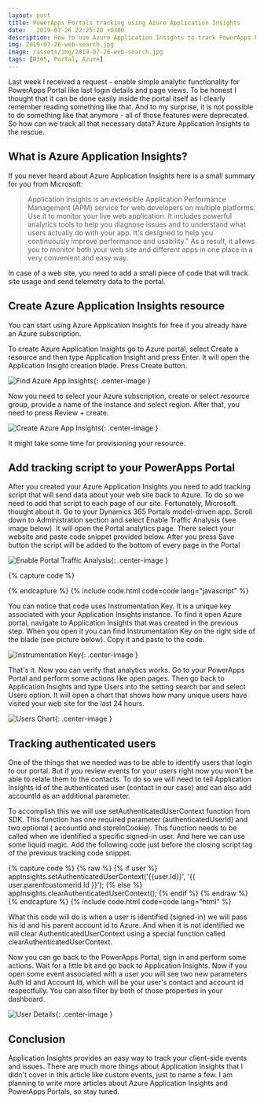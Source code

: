 ```yaml
---
layout: post
title: PowerApps Portals tracking using Azure Application Insights
date:   2019-07-26 22:25:20 +0300
description: How to use Azure Application Insights to track PowerApps Portals page traffic
img: 2019-07-26-web-search.jpg
image: /assets/img/2019-07-26-web-search.jpg
tags: [D365, Portal, Azure]
---
```


Last week I received a request - enable simple analytic functionality for PowerApps Portal like last login details and page views. To be honest I thought that it can be done easily inside the portal itself as I clearly remember reading something like that. And to my surprise, it is not possible to do something like that anymore - all of those features were deprecated. So how can we track all that necessary data? Azure Application Insights to the rescue.

## What is Azure Application Insights?

If you never heard about Azure Application Insights here is a small summary for you from Microsoft:

>Application Insights is an extensible Application Performance Management (APM) service for web developers on multiple platforms. Use it to monitor your live web application. It includes powerful analytics tools to help you diagnose issues and to understand what users actually do with your app. It's designed to help you continuously improve performance and usability."  As a result, it allows you to monitor both your web site and different apps in one place in a very convenient and easy way.

In case of a web site, you need to add a small piece of code that will track site usage and send telemetry data to the portal.

## Create Azure Application Insights resource

You can start using Azure Application Insights for free if you already have an Azure subscription.

To create Azure Application Insights go to Azure portal, select Create a resource and then type Application Insight and press Enter. It will open the Application Insight creation blade. Press Create button.

![Find Azure App Insights]({{site.baseurl}}/assets/img/2019-07-26-find-app-insights.jpg){: .center-image }

Now you need to select your Azure subscription, create or select resource group, provide a name of the instance and select region. After that, you need to press Review + create.

![Create Azure App Insights]({{site.baseurl}}/assets/img/2019-07-26-create-app-insights.jpg){: .center-image }

It might take some time for provisioning your resource.

## Add tracking script to your PowerApps Portal

After you created your Azure Application Insights you need to add tracking script that will send data about your web site back to Azure. To do so we need to add that script to each page of our site. Fortunately, Microsoft thought about it. Go to your Dynamics 365 Portals model-driven app. Scroll down to Administration section and select Enable Traffic Analysis (see image below). It will open the Portal analytics page. There select your website and paste code snippet provided below. After you press Save button the script will be added to the bottom of every page in the Portal

![Enable Portal Traffic Analysis]({{site.baseurl}}/assets/img/2019-07-26-portal-analytics.jpg){: .center-image }

{% capture code %}
<script type="text/javascript">
     var appInsights=window.appInsights||function(a){
         function b(a){c[a]=function(){var b=arguments;c.queue.push(function(){c[a].apply(c,b)})}}var c={config:a},d=document,e=window;setTimeout(function(){var b=d.createElement("script");b.src=a.url||"https://az416426.vo.msecnd.net/scripts/a/ai.0.js",d.getElementsByTagName("script")[0].parentNode.appendChild(b)});try{c.cookie=d.cookie}catch(a){}c.queue=[];for(var f=["Event","Exception","Metric","PageView","Trace","Dependency"];f.length;)b("track"+f.pop());if(b("setAuthenticatedUserContext"),b("clearAuthenticatedUserContext"),b("startTrackEvent"),b("stopTrackEvent"),b("startTrackPage"),b("stopTrackPage"),b("flush"),!a.disableExceptionTracking){f="onerror",b("_"+f);var g=e[f];e[f]=function(a,b,d,e,h){var i=g&&g(a,b,d,e,h);return!0!==i&&c["_"+f](a,b,d,e,h),i}}return c
     }({
         instrumentationKey: "xxxxxxxx-xxxx-xxxx-xxxx-xxxxxxxx"
     });

     window.appInsights=appInsights,appInsights.queue&&0===appInsights.queue.length&&appInsights.trackPageView();
</script>
{% endcapture %}
{% include code.html code=code lang="javascript" %}

You can notice that code uses Instrumentation Key. It is a unique key associated with your Application Insights instance. To find it open Azure portal, navigate to Application Insights that was created in the previous step. When you open it you can find Instrumentation Key on the right side of the blade (see picture below). Copy it and paste to the code.

![Instrumentation Key]({{site.baseurl}}/assets/img/2019-07-26-intrument-key.jpg){: .center-image }

That's it. Now you can verify that analytics works. Go to your PowerApps Portal and perform some actions like open pages. Then go back to Application Insights and type Users into the setting search bar and select Users option. It will open a chart that shows how many unique users have visited your web site for the last 24 hours.

![Users Chart]({{site.baseurl}}/assets/img/2019-07-26-users-chart.jpg){: .center-image }

## Tracking authenticated users

One of the things that we needed was to be able to identify users that login to our portal. But if you review events for your users right now you won't be able to relate them to the contacts. To do so we will need to tell Application Insights id of the authenticated user (contact in our case) and can also add accountId as an additional parameter.

To accomplish this we will use setAuthenticatedUserContext function from SDK. This function has one required parameter (authenticatedUserId) and two optional ( accountId and storeInCookie). This function needs to be called when we identified a specific signed-in user. And here we can use some liquid magic. Add the following code just before the closing script tag of the previous tracking code snippet.

{% capture code %}
{% raw %}
 {% if user %}
    appInsights.setAuthenticatedUserContext('{{user.Id}}', '{{ user.parentcustomerid.Id }}');
 {% else %}
    appInsights.clearAuthenticatedUserContext();
 {% endif %}
 {% endraw %}
{% endcapture %}
{% include code.html code=code lang="html" %}

What this code will do is when a user is identified (signed-in) we will pass his id and his parent account id to Azure. And when it is not identified we will clear AuthenticatedUserContext using a special function called clearAuthenticatedUserContext.

Now you can go back to the PowerApps Portal, sign in and perform some actions. Wait for a little bit and go back to Application Insights. Now if you open some event associated with a user you will see two new parameters Auth Id and Account Id, which will be your user's contact and account id respectfully. You can also filter by both of those properties in your dashboard.

![User Details]({{site.baseurl}}/assets/img/2019-07-26-user-details.jpg){: .center-image }

## Conclusion

Application Insights provides an easy way to track your client-side events and issues. There are much more things about Application Insights that I didn't cover in this article like custom events, just to name a few. I am planning to write more articles about Azure Application Insights and PowerApps Portals, so stay tuned.
